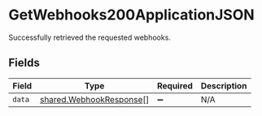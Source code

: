 # GetWebhooks200ApplicationJSON

Successfully retrieved the requested webhooks.


## Fields

| Field                                                              | Type                                                               | Required                                                           | Description                                                        |
| ------------------------------------------------------------------ | ------------------------------------------------------------------ | ------------------------------------------------------------------ | ------------------------------------------------------------------ |
| `data`                                                             | [shared.WebhookResponse](../../models/shared/webhookresponse.md)[] | :heavy_minus_sign:                                                 | N/A                                                                |